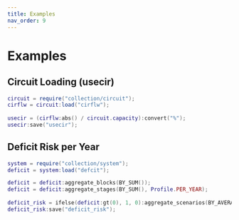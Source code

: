 ```yaml
---
title: Examples
nav_order: 9
---
```


# Examples

## Circuit Loading (usecir)

``` lua
circuit = require("collection/circuit");
cirflw = circuit:load("cirflw");
    
usecir = (cirflw:abs() / circuit.capacity):convert("%");
usecir:save("usecir");
```

## Deficit Risk per Year

``` lua
system = require("collection/system");
deficit = system:load("defcit");

deficit = deficit:aggregate_blocks(BY_SUM());
deficit = deficit:aggregate_stages(BY_SUM(), Profile.PER_YEAR);
    
deficit_risk = ifelse(deficit:gt(0), 1, 0):aggregate_scenarios(BY_AVERAGE()):convert("%");
deficit_risk:save("deficit_risk");
```


